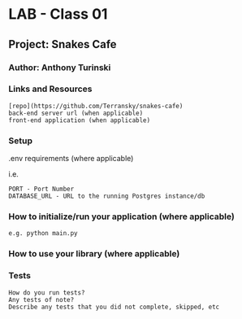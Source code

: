 
# LAB - Class 01
## Project: Snakes Cafe
### Author: Anthony Turinski
### Links and Resources

    [repo](https://github.com/Terransky/snakes-cafe)
    back-end server url (when applicable)
    front-end application (when applicable)

### Setup
.env requirements (where applicable)

i.e.

    PORT - Port Number
    DATABASE_URL - URL to the running Postgres instance/db

### How to initialize/run your application (where applicable)

    e.g. python main.py

### How to use your library (where applicable)
### Tests

    How do you run tests?
    Any tests of note?
    Describe any tests that you did not complete, skipped, etc

